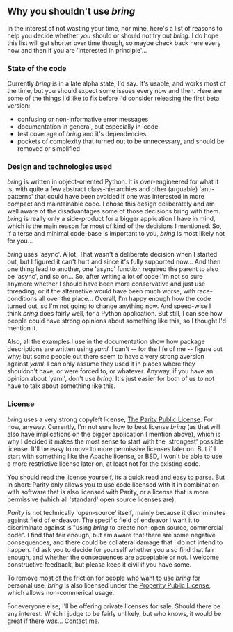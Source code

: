 ## Why you shouldn't use *bring*

In the interest of not wasting your time, nor mine, here's a list of reasons to help you decide whether *you* should or should not try out *bring*. I do hope this list will get shorter over time though, so maybe check back here every now and then if you are 'interested in principle'...  

### State of the code

Currently *bring* is in a late alpha state, I'd say. It's usable, and works most of the time, but you should expect some issues every now and then. Here are some of the things I'd like to fix before I'd consider releasing the first beta version:

- confusing or non-informative error messages
- documentation in general, but especially in-code
- test coverage of *bring* and it's dependencies
- pockets of complexity that turned out to be unnecessary, and should be removed or simplified

### Design and technologies used

*bring* is written in object-oriented Python. It is over-engineered for what it is, with quite a few abstract class-hierarchies and other (arguable) 'anti-patterns' that could have been avoided if one was interested in more compact and maintainable code. I chose this design deliberately and am well aware of the disadvantages some of those decisions bring with them. *bring* is really only a side-product for a bigger application I have in mind, which is the main reason for most of kind of the decisions I mentioned. So, if a terse and minimal code-base is important to you, *bring* is most likely not for you...  

*bring* uses 'async'. A lot. That wasn't a deliberate decision when I started out, but I figured it can't hurt and since it's fully supported now... And then one thing lead to another, one 'async' function required the parent to also be 'async', and so on... So, after writing a lot of code I'm not so sure anymore whether I should have been more conservative and just use threading, or if the alternative would have been much worse, with race-conditions all over the place... Overall, I'm happy enough how the code turned out, so I'm not going to change anything now. And speed-wise I think *bring* does fairly well, for a Python application. But still, I can see how people could have strong opinions about something like this, so I thought I'd mention it.

Also, all the examples I use in the documentation show how package descriptions are written using *yaml*. I can't -- for the life of me -- figure out why; but some people out there seem to have a very strong aversion against *yaml*. I can only assume they used it in places where they shouldnn't have, or were forced to, or whatever. Anyway, if you have an opinion about 'yaml', don't use *bring*. It's just easier for both of us to not have to talk about something like this.

### License

*bring* uses a very strong copyleft license, [The Parity Public License](https://licensezero.com/licenses/parity). For now, anyway. Currently, I'm not sure how to best license *bring* (as that will also have implications on the bigger application I mention above), which is why I decided it makes the most sense to start with the 'strongest' possible license. It'll be easy to move to more permissive licenses later on. But if I start with something like the Apache license, or BSD, I won't be able to use a more restrictive license later on, at least not for the existing code.

You should read the license yourself, its a quick read and easy to parse. But in short: Parity only allows you to use code licensed with it in combination with software that is also licensed with Parity, or a license that is more permissive (which all 'standard' open source licenses are).

*Parity* is not technically 'open-source' itself, mainly because it discriminates against field of endeavor. The specific field of endeavor I want it to discriminate against is "using *bring* to create non-open source, commercial code". I find that fair enough, but am aware that there are some negative consequences, and there could be collateral damage that I do not intend to happen. I'd ask you to decide for yourself whether you also find that fair enough, and whether the consequences are acceptable or not. I welcome constructive feedback, but please keep it civil if you have some.

To remove most of the friction for people who want to use *bring* for personal use, *bring* is also licensed under the [Properity Public License](https://prosperitylicense.com/), which allows non-commerical usage.

For everyone else, I'll be offering private licenses for sale. Should there be any interest. Which I judge to be fairly unlikely, but who knows, it would be great if there was... Contact me.
